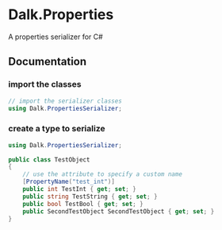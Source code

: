 # Dalk.Properties
 A properties serializer for C#


## Documentation

### import the classes
```csharp
// import the serializer classes
using Dalk.PropertiesSerializer;
```

### create a type to serialize
```csharp
using Dalk.PropertiesSerializer;

public class TestObject
{
    // use the attribute to specify a custom name
    [PropertyName("test_int")]
    public int TestInt { get; set; }
    public string TestString { get; set; }
    public bool TestBool { get; set; }
    public SecondTestObject SecondTestObject { get; set; }
}
```
